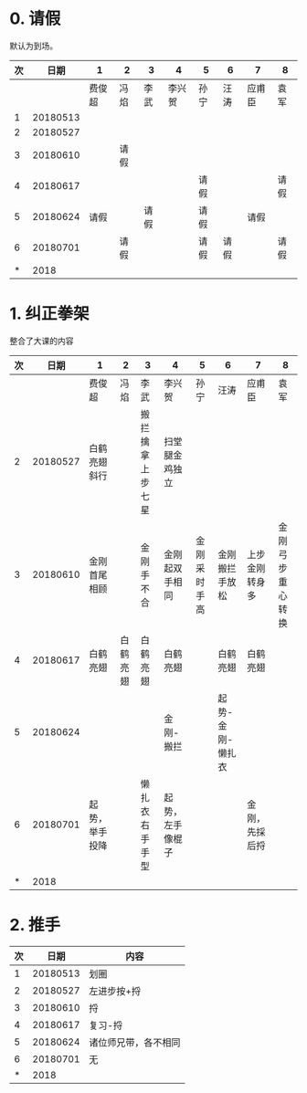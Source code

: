# 0. 请假
默认为到场。

|次 |日期|1      |2      |3      |4      |5      |6      |7      |8      |
|---|--------|-------|-------|-------|-------|-------|-------|-------|-------|
|   |        |费俊超 |冯焰   |李武   |李兴贺 |孙宁   |汪涛   |应甫臣 |袁军   |
| 1 |20180513|       |       |       |       |       |       |       |       |
| 2 |20180527|       |       |       |       |       |       |       |       |
| 3 |20180610|       | 请假  |       |       |       |       |       |       |
| 4 |20180617|       |       |       |       |  请假 |       |       | 请假  |
| 5 |20180624|请假   |       |请假   |       |请假   |       | 请假  |       |
| 6 |20180701|       | 请假  |       |       |请假   |请假   |       | 请假  |
| * |2018    |       |       |       |       |       |       |       |       |


# 1. 纠正拳架
整合了大课的内容

|次 |日期|1              |2              |3              |4              |5              |6              |7              |8              |
|---|---|---------------|---------------|---------------|---------------|---------------|---------------|---------------|---------------|
|   |        |费俊超         |冯焰           |李武           |李兴贺         |孙宁           |汪涛           |应甫臣         |袁军           |
| 2 |20180527|白鹤亮翅  斜行 |               |搬拦擒拿上步七星|扫堂腿金鸡独立|               |               |               |               |
| 3 |20180610|金刚 首尾相顾  |               |金刚 手不合    |金刚 起双手相同|金刚 采时手高  |金刚 搬拦手放松|上步金刚 转身多|金刚 弓步重心转换|
| 4 |20180617|白鹤亮翅       |白鹤亮翅       |白鹤亮翅       |白鹤亮翅       |               |白鹤亮翅       |白鹤亮翅       |               |
| 5 |20180624|               |               |               |金刚-搬拦      |               |起势-金刚-懒扎衣|               |               |
| 6 |20180701|起势，举手投降 |               |懒扎衣右手手型 |起势，左手像棍子|              |               |金刚，先採后捋 |               |
| * |2018    |               |               |               |               |               |               |               |               |

# 2. 推手
|次 |日期|内容  |
|---|---|-------|
| 1 |20180513 |划圈   |
| 2 |20180527 |左进步按+捋|
| 3 |20180610 |捋|
| 4 |20180617 |复习-捋|
| 5 |20180624 |诸位师兄带，各不相同|
| 6 |20180701 | 无 |
| * |2018     |   |


